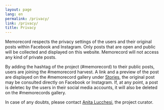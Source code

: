 ```yaml
---
layout: page
lang: en
permalink: /privacy/
link: /privacy/
title: Privacy
---
```


Memorecord respects the privacy settings of the users and their original posts within Facebook and Instagram. Only posts that are open and public will be collected and displayed on this website. Memorecord will not access any kind of private posts. 

By adding the hashtag of the project (#memorecord) to their public posts, users are joining the #memorecord harvest. A link and a preview of the post are displayed on the #memorecord gallery under [Stories](https://memorecord.uni.lu/stories/), the original post may be consulted directly on Facebook or Instagram. If, at any point, a post is deletec by the users in their social media accounts, it will also be deleted on the #memorecords gallery.

In case of any doubts, please contact [Anita Lucchesi](mailto:anita.lucchesi@uni.lu), the project curator. 

<!-- more -->
